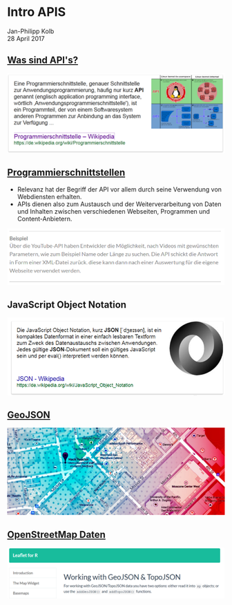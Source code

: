 # Intro APIS
Jan-Philipp Kolb  
28 April 2017  



## [Was sind API's?](https://de.wikipedia.org/wiki/Programmierschnittstelle)

![](figure/APIerklaerung.PNG)

## [Programmierschnittstellen](http://www.gruenderszene.de/lexikon/begriffe/application-programming-interface-api)

- Relevanz hat der Begriff der API vor allem durch seine Verwendung von Webdiensten erhalten.
- APIs dienen also zum Austausch und der Weiterverarbeitung von Daten und Inhalten zwischen verschiedenen Webseiten, Programmen und Content-Anbietern.

![](figure/YoutubeAPI.PNG)
## JavaScript Object Notation

![](figure/JSONwiki.PNG)

<!--
![https://www.percona.com/resources/webinars/json-mysql-57](figure/JSONLogo.PNG)

-->

## [GeoJSON](http://cannoneyed.github.io/geojson/)

![](figure/GeoJSON.PNG)

## [OpenStreetMap Daten](https://rstudio.github.io/leaflet/json.html)

![](figure/TopoJSON.PNG)
